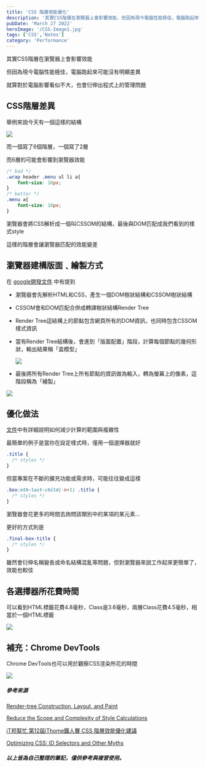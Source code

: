 ```yaml
---
title: 'CSS 階層效能優化'
description: '其實CSS階層在瀏覽器上會影響效能，但因為現今電腦性能極佳，電腦跑起來可能沒有明顯差異，就算對於電腦影響看似不大，也會衍伸出程式上的管理問題'
pubDate: 'March 27 2022'
heroImage: '/CSS-Image1.jpg'
tags: ['CSS','Notes']
category: 'Performance'
---
```

其實CSS階層在瀏覽器上會影響效能

但因為現今電腦性能極佳，電腦跑起來可能沒有明顯差異

就算對於電腦影響看似不大，也會衍伸出程式上的管理問題

## CSS階層差異

舉例來說今天有一個這樣的結構

![](https://i.imgur.com/3hYdqas.png)

而一個寫了6個階層，一個寫了2層

而6層的可能會影響到瀏覽器效能

```css
/* bad */
.wrap header .menu ul li a{
    font-size: 16px;
}
/* better */
.menu a{
    font-size: 16px;
}
```
瀏覽器會將CSS解析成一個叫CSSOM的結構，最後與DOM匹配成我們看到的樣式style

這樣的階層會讓瀏覽器匹配的效能變差

## 瀏覽器建構版面﹑繪製方式

在 [google開發文件](https://developers.google.com/web/fundamentals/performance/critical-rendering-path/render-tree-construction?hl=zh-tw) 中有提到

* 瀏覽器會先解析HTML和CSS，產生一個DOM樹狀結構和CSSOM樹狀結構
* CSSOM會和DOM匹配合併成轉譯樹狀結構Render Tree
* Render Tree這結構上的節點包含網頁所有的DOM資訊，也同時包含CSSOM樣式資訊
* 當有Render Tree結構後，會進到「版面配置」階段，計算每個節點的幾何形狀，輸出結果稱「盒模型」

  ![](https://i.imgur.com/HzHMV1Z.png)
* 最後將所有Render Tree上所有節點的資訊做為輸入，轉為螢幕上的像素，這階段稱為「繪製」

![](https://i.imgur.com/rWtL8RP.png)

## 優化做法

[文件](https://developers.google.com/web/fundamentals/performance/rendering/reduce-the-scope-and-complexity-of-style-calculations?hl=zh-tw)中有詳細說明如何減少計算的範圍與複雜性

最簡單的例子是當你在設定樣式時，僅用一個選擇器就好

```css
.title {
  /* styles */
}
```

但當專案在不斷的擴充功能或需求時，可能往往變成這樣

```css
.box:nth-last-child(-n+1) .title {
  /* styles */
}
```
瀏覽器會花更多的時間去詢問該類別中的某項的某元素...

更好的方式則是

```css
.final-box-title {
  /* styles */
}
```
雖然會衍伸名稱變長或命名結構混亂等問題，但對瀏覽器來說工作起來更簡單了，效能也較佳

## 各選擇器所花費時間

可以看到HTML標籤花費4.8毫秒，Class是3.6毫秒，兩層Class花費4.5毫秒，相當於一個HTML標籤

![](https://i.imgur.com/wQFEX5q.png)

## 補充：Chrome DevTools

Chrome DevTools也可以用於觀察CSS渲染所花的時間

![](https://i.imgur.com/XF1r0hC.png)

##### 參考來源

[Render-tree Construction, Layout, and Paint](https://developers.google.com/web/fundamentals/performance/critical-rendering-path/render-tree-construction)

[Reduce the Scope and Complexity of Style Calculations](https://developers.google.com/web/fundamentals/performance/rendering/reduce-the-scope-and-complexity-of-style-calculations)

[iT邦幫忙 第12屆iThome鐵人賽 CSS 階層效能優化建議](https://ithelp.ithome.com.tw/articles/10237687)

[Optimizing CSS: ID Selectors and Other Myths](https://www.sitepoint.com/optimizing-css-id-selectors-and-other-myths/)

##### 以上皆為自己整理的筆記，僅供參考與複習使用。